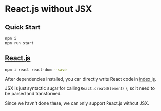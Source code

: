 # React.js without JSX

## Quick Start

```bash
npm i
npm run start
```

## [React.js](https://reactjs.org/)

```bash
npm i react react-dom --save
```

After dependencies installed, you can directly write React code in [index.js](./src/index.js).

JSX is just syntactic sugar for calling `React.createElement()`, so it need to be parsed and transformed.

Since we havn't done these, we can only support React.js without JSX.
